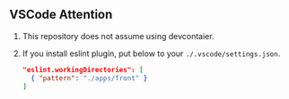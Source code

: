 ## VSCode Attention

1. This repository does not assume using devcontaier.
2. If you install eslint plugin, put below to your `./.vscode/settings.json`.

    ```json
    "eslint.workingDirectories": [
      { "pattern": "./apps/front" }
    ]
    ```
